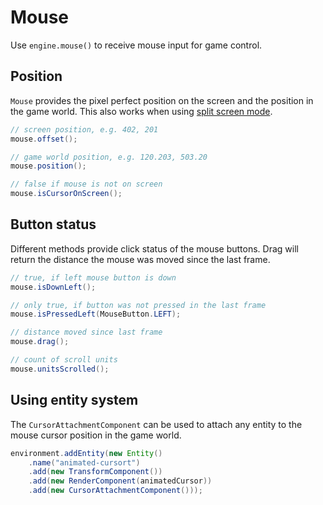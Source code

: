 # Mouse

Use `engine.mouse()` to receive mouse input for game control.

## Position

`Mouse` provides the pixel perfect position on the screen and the position in the game world.
This also works when using [split screen mode](../advanced-topics/split-screen).

``` java
// screen position, e.g. 402, 201
mouse.offset();

// game world position, e.g. 120.203, 503.20
mouse.position();

// false if mouse is not on screen
mouse.isCursorOnScreen();
```

## Button status

Different methods provide click status of the mouse buttons.
Drag will return the distance the mouse was moved since the last frame.

``` java
// true, if left mouse button is down
mouse.isDownLeft();

// only true, if button was not pressed in the last frame
mouse.isPressedLeft(MouseButton.LEFT); 

// distance moved since last frame
mouse.drag();

// count of scroll units
mouse.unitsScrolled();
```

## Using entity system

The `CursorAttachmentComponent` can be used to attach any entity to the mouse cursor position in the game world.

```java
environment.addEntity(new Entity()
    .name("animated-cursort")
    .add(new TransformComponent())
    .add(new RenderComponent(animatedCursor))
    .add(new CursorAttachmentComponent()));
```
